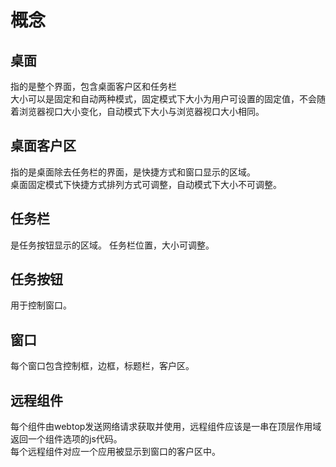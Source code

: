 # 概念
## 桌面
指的是整个界面，包含桌面客户区和任务栏  
大小可以是固定和自动两种模式，固定模式下大小为用户可设置的固定值，不会随着浏览器视口大小变化，自动模式下大小与浏览器视口大小相同。

## 桌面客户区
指的是桌面除去任务栏的界面，是快捷方式和窗口显示的区域。  
桌面固定模式下快捷方式排列方式可调整，自动模式下大小不可调整。

## 任务栏
是任务按钮显示的区域。 
任务栏位置，大小可调整。

## 任务按钮
用于控制窗口。

## 窗口
每个窗口包含控制框，边框，标题栏，客户区。


## 远程组件
每个组件由webtop发送网络请求获取并使用，远程组件应该是一串在顶层作用域返回一个组件选项的js代码。  
每个远程组件对应一个应用被显示到窗口的客户区中。